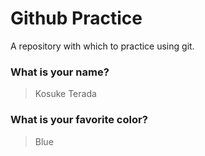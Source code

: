 # Github Practice

A repository with which to practice using git.

### What is your name?

> Kosuke Terada


### What is your favorite color?

> Blue
